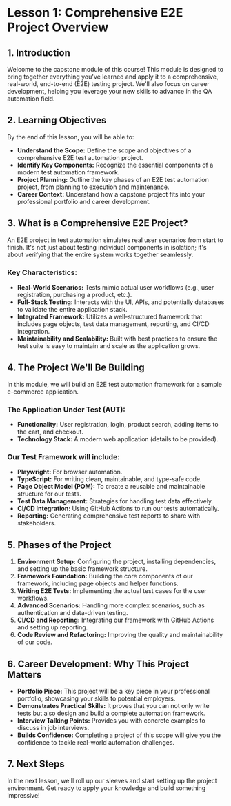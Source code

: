 # Lesson 1: Comprehensive E2E Project Overview

## 1. Introduction

Welcome to the capstone module of this course! This module is designed to bring together everything you've learned and apply it to a comprehensive, real-world, end-to-end (E2E) testing project. We'll also focus on career development, helping you leverage your new skills to advance in the QA automation field.

## 2. Learning Objectives

By the end of this lesson, you will be able to:

- **Understand the Scope:** Define the scope and objectives of a comprehensive E2E test automation project.
- **Identify Key Components:** Recognize the essential components of a modern test automation framework.
- **Project Planning:** Outline the key phases of an E2E test automation project, from planning to execution and maintenance.
- **Career Context:** Understand how a capstone project fits into your professional portfolio and career development.

## 3. What is a Comprehensive E2E Project?

An E2E project in test automation simulates real user scenarios from start to finish. It's not just about testing individual components in isolation; it's about verifying that the entire system works together seamlessly.

### Key Characteristics:

- **Real-World Scenarios:** Tests mimic actual user workflows (e.g., user registration, purchasing a product, etc.).
- **Full-Stack Testing:** Interacts with the UI, APIs, and potentially databases to validate the entire application stack.
- **Integrated Framework:** Utilizes a well-structured framework that includes page objects, test data management, reporting, and CI/CD integration.
- **Maintainability and Scalability:** Built with best practices to ensure the test suite is easy to maintain and scale as the application grows.

## 4. The Project We'll Be Building

In this module, we will build an E2E test automation framework for a sample e-commerce application.

### The Application Under Test (AUT):

- **Functionality:** User registration, login, product search, adding items to the cart, and checkout.
- **Technology Stack:** A modern web application (details to be provided).

### Our Test Framework will include:

- **Playwright:** For browser automation.
- **TypeScript:** For writing clean, maintainable, and type-safe code.
- **Page Object Model (POM):** To create a reusable and maintainable structure for our tests.
- **Test Data Management:** Strategies for handling test data effectively.
- **CI/CD Integration:** Using GitHub Actions to run our tests automatically.
- **Reporting:** Generating comprehensive test reports to share with stakeholders.

## 5. Phases of the Project

1.  **Environment Setup:** Configuring the project, installing dependencies, and setting up the basic framework structure.
2.  **Framework Foundation:** Building the core components of our framework, including page objects and helper functions.
3.  **Writing E2E Tests:** Implementing the actual test cases for the user workflows.
4.  **Advanced Scenarios:** Handling more complex scenarios, such as authentication and data-driven testing.
5.  **CI/CD and Reporting:** Integrating our framework with GitHub Actions and setting up reporting.
6.  **Code Review and Refactoring:** Improving the quality and maintainability of our code.

## 6. Career Development: Why This Project Matters

- **Portfolio Piece:** This project will be a key piece in your professional portfolio, showcasing your skills to potential employers.
- **Demonstrates Practical Skills:** It proves that you can not only write tests but also design and build a complete automation framework.
- **Interview Talking Points:** Provides you with concrete examples to discuss in job interviews.
- **Builds Confidence:** Completing a project of this scope will give you the confidence to tackle real-world automation challenges.

## 7. Next Steps

In the next lesson, we'll roll up our sleeves and start setting up the project environment. Get ready to apply your knowledge and build something impressive!